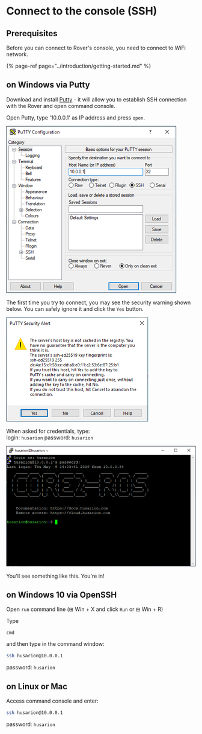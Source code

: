 # Connect to the console \(SSH\)

## Prerequisites

Before you can connect to Rover's console, you need to connect to WiFi network. 

{% page-ref page="../introduction/getting-started.md" %}

## on Windows via Putty

Download and install [Putty](https://www.putty.org/) - it will allow you to establish SSH connection with the Rover and open command console.

 Open Putty, type '10.0.0.1' as IP address and press `open`.

![](../.gitbook/assets/image%20%283%29.png)

The first time you try to connect, you may see the security warning shown below. You can safely ignore it and click the `Yes` button.

![](../.gitbook/assets/image%20%282%29.png)

When asked for credentials, type:  
login: `husarion`  password: `husarion`

![](../.gitbook/assets/image%20%284%29.png)

You'll see something like this. You're in!

## on Windows 10 via OpenSSH

Open `run` command line \(⊞ Win + X and click `Run` or ⊞ Win + R\)

Type

```text
cmd
```

and then type in the command window:

```bash
ssh husarion@10.0.0.1
```

password: `husarion`

## on Linux or Mac

Access command console and enter:

```bash
ssh husarion@10.0.0.1
```

password: `husarion`



